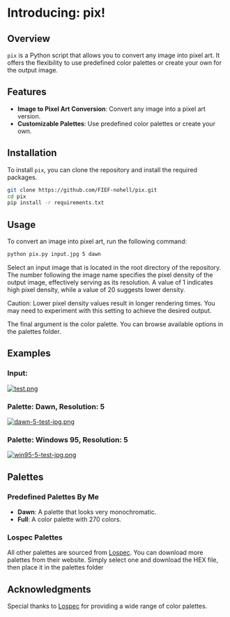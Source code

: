# Introducing: pix!

## Overview

`pix` is a Python script that allows you to convert any image into pixel art. It offers the flexibility to use predefined color palettes or create your own for the output image.

## Features

- **Image to Pixel Art Conversion**: Convert any image into a pixel art version.
- **Customizable Palettes**: Use predefined color palettes or create your own.

## Installation

To install `pix`, you can clone the repository and install the required packages.

```bash
git clone https://github.com/FIEF-nohell/pix.git
cd pix
pip install -r requirements.txt
```

## Usage

To convert an image into pixel art, run the following command:

```bash
python pix.py input.jpg 5 dawn
```

Select an input image that is located in the root directory of the repository. The number following the image name specifies the pixel density of the output image, effectively serving as its resolution. A value of 1 indicates high pixel density, while a value of 20 suggests lower density.

Caution: Lower pixel density values result in longer rendering times. You may need to experiment with this setting to achieve the desired output.

The final argument is the color palette. You can browse available options in the palettes folder.


## Examples
### Input:
[![test.png](https://i.postimg.cc/QxK9s54y/test.png)](https://postimg.cc/F7msVfQy)



### Palette: Dawn, Resolution: 5
[![dawn-5-test-jpg.png](https://i.postimg.cc/k5qBxHn0/dawn-5-test-jpg.png)](https://postimg.cc/3kf8hn01)

### Palette: Windows 95, Resolution: 5
[![win95-5-test-jpg.png](https://i.postimg.cc/Y0G9rK3W/win95-5-test-jpg.png)](https://postimg.cc/JH8mxFSr)


## Palettes

### Predefined Palettes By Me

- **Dawn**: A palette that looks very monochromatic.
- **Full**: A color palette with 270 colors.
  
### Lospec Palettes

All other palettes are sourced from [Lospec](https://lospec.com). You can download more palettes from their website. Simply select one and download the HEX file, then place it in the palettes folder


## Acknowledgments

Special thanks to [Lospec](https://lospec.com) for providing a wide range of color palettes.
